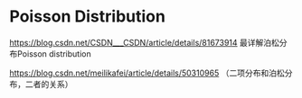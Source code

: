 # Poisson Distribution

https://blog.csdn.net/CSDN___CSDN/article/details/81673914  最详解泊松分布Poisson distribution

https://blog.csdn.net/meilikafei/article/details/50310965 （二项分布和泊松分布，二者的关系）
